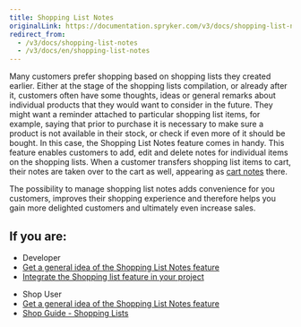```yaml
---
title: Shopping List Notes
originalLink: https://documentation.spryker.com/v3/docs/shopping-list-notes
redirect_from:
  - /v3/docs/shopping-list-notes
  - /v3/docs/en/shopping-list-notes
---
```


Many customers prefer shopping based on shopping lists they created earlier. Either at the stage of the shopping lists compilation, or already after it, customers often have some thoughts, ideas or general remarks about individual products that they would want to consider in the future. They might want a reminder attached to particular shopping list items, for example, saying that prior to purchase it is necessary to make sure a product is not available in their stock, or check if even more of it should be bought. In this case, the Shopping List Notes feature comes in handy. This feature enables customers to add, edit and delete notes for individual items on the shopping lists. When a customer transfers shopping list items to cart, their notes are taken over to the cart as well, appearing as [cart notes](/docs/scos/dev/features/201907.0/shopping-cart/cart-notes/cart-notes.html) there.

The possibility to manage shopping list notes adds convenience for you customers, improves their shopping experience and therefore helps you gain more delighted customers and ultimately even increase sales.

## If you are:

<div class="mr-container">
    <div class="mr-list-container">
        <!-- col1 -->
        <div class="mr-col">
            <ul class="mr-list mr-list-green">
                <li class="mr-title">Developer</li>
                <li><a href="https://documentation.spryker.com/v3/docs/shopping-list-notes-overview" class="mr-link">Get a general idea of the Shopping List Notes feature</a></li>
                <li><a href="https://documentation.spryker.com/v3/docs/shopping-lists-feature-integration-201907" class="mr-link">Integrate the Shopping list feature in your project</a></li>
                <!---<li><a href="https://documentation.spryker.com/v20/docs/shoppinglistnote-core-module" class="mr-link">Module Guide: ShoppingListNote</a></li>-->
                <!---<li><a href="https://documentation.spryker.com/v20/docs/shoppinglistnotewidget-shop-module" class="mr-link">Module Guide: ShoppingListNoteWidget</a></li>-->
            </ul>
        </div>
        <!-- col3 -->
        <div class="mr-col">
            <ul class="mr-list mr-list-red">
                <li class="mr-title">Shop User</li>
                <li><a href="https://documentation.spryker.com/v3/docs/shopping-list-notes-overview" class="mr-link">Get a general idea of the Shopping List Notes feature</a></li>
                <li><a href="https://documentation.spryker.com/v3/docs/shopping-lists-shop-guide" class="mr-link">Shop Guide - Shopping Lists</a></li>
            </ul>
        </div>
    </div>
</div>
